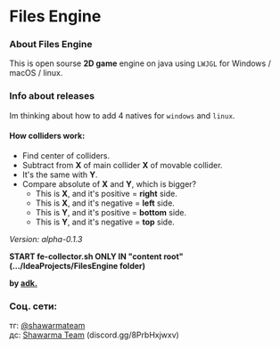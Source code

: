 # Files Engine
### About Files Engine
This is open sourse **2D game** engine on java using `LWJGL` for Windows / macOS / linux.

### Info about releases
Im thinking about how to add 4 natives for `windows` and `linux`.

#### How colliders work:
- Find center of colliders.
- Subtract from **X** of main collider **X** of movable collider.
- It's the same with **Y**.
- Compare absolute of **X** and **Y**, which is bigger?
  - This is **X**, and it's positive = **right** side.
  - This is **X**, and it's negative = **left** side.
  - This is **Y**, and it's positive = **bottom** side.
  - This is **Y**, and it's negative = **top** side.

*Version: alpha-0.1.3*

**START fe-collector.sh ONLY IN "content root" (.../IdeaProjects/FilesEngine folder)**

**by [adk.](https://github.com/adisteyf)**
### Соц. сети:
тг: [@shawarmateam](https://t.me/shawarmateam)<br>
дс: [Shawarma Team](discord.gg/8PrbHxjwxv) (discord.gg/8PrbHxjwxv)
